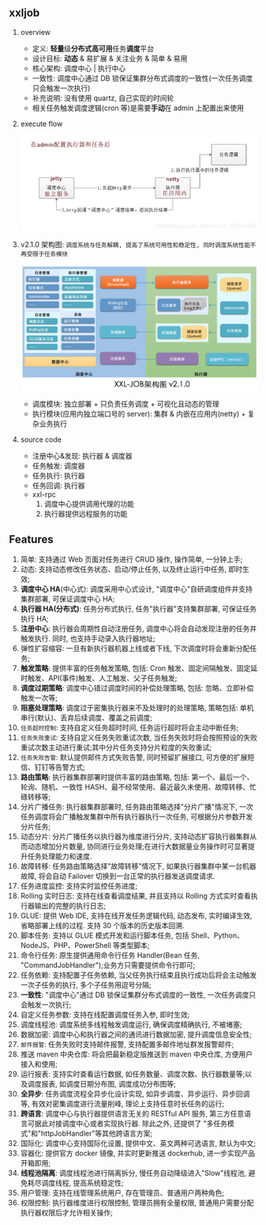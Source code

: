 ## xxljob

1. overview

   - 定义: **轻量**级**分布式高可用**任务**调度**平台
   - 设计目标: **动态** & 易扩展 & 关注业务 & 简单 & 易用
   - 核心架构: 调度中心 | 执行中心
   - 一致性: 调度中心通过 DB 锁保证集群分布式调度的一致性(一次任务调度只会触发一次执行)
   - 补充说明: 没有使用 quartz, 自己实现的时间轮
   - 相关任务触发调度逻辑(cron 等)是需要**手动**在 admin 上配置出来使用

2. execute flow

   ![avatar](/static/image/xxljob-flow.png)

3. v2.1.0 架构图: `调度系统与任务解耦, 提高了系统可用性和稳定性, 同时调度系统性能不再受限于任务模块`

   ![avatar](/static/image/xxljob-artch-2.4.0.png)

   - 调度模块: 独立部署 + 只负责任务调度 + 可视化且动态的管理
   - 执行模块(应用内独立端口号的 server): 集群 & 内嵌在应用内(netty) + 复杂业务执行

4. source code

   - 注册中心&发现: 执行器 & 调度器
   - 任务触发: 调度器
   - 任务执行: 执行器
   - 任务回调: 执行器
   - xxl-rpc
     1. 调度中心提供调用代理的功能
     2. 执行器提供远程服务的功能

## Features

1. 简单: 支持通过 Web 页面对任务进行 CRUD 操作, 操作简单, 一分钟上手;
2. 动态: 支持动态修改任务状态、启动/停止任务, 以及终止运行中任务, 即时生效;
3. **调度中心 HA**(中心式): 调度采用中心式设计, "调度中心"自研调度组件并支持集群部署, 可保证调度中心 HA;
4. **执行器 HA(分布式)**: 任务分布式执行, 任务"执行器"支持集群部署, 可保证任务执行 HA;
5. **注册中心**: 执行器会周期性自动注册任务, 调度中心将会自动发现注册的任务并触发执行. 同时, 也支持手动录入执行器地址;
6. 弹性扩容缩容: 一旦有新执行器机器上线或者下线, 下次调度时将会重新分配任务;
7. **触发策略**: 提供丰富的任务触发策略, 包括: Cron 触发、固定间隔触发、固定延时触发、API(事件)触发、人工触发、父子任务触发;
8. **调度过期策略**: 调度中心错过调度时间的补偿处理策略, 包括: 忽略、立即补偿触发一次等;
9. **阻塞处理策略**: 调度过于密集执行器来不及处理时的处理策略, 策略包括: 单机串行(默认)、丢弃后续调度、覆盖之前调度;
10. `任务超时控制`: 支持自定义任务超时时间, 任务运行超时将会主动中断任务;
11. `任务失败重试`: 支持自定义任务失败重试次数, 当任务失败时将会按照预设的失败重试次数主动进行重试;其中分片任务支持分片粒度的失败重试;
12. `任务失败告警`: 默认提供邮件方式失败告警, 同时预留扩展接口, 可方便的扩展短信、钉钉等告警方式;
13. **路由策略**: 执行器集群部署时提供丰富的路由策略, 包括: 第一个、最后一个、轮询、随机、一致性 HASH、最不经常使用、最近最久未使用、故障转移、忙碌转移等;
14. 分片广播任务: 执行器集群部署时, 任务路由策略选择"分片广播"情况下, 一次任务调度将会广播触发集群中所有执行器执行一次任务, 可根据分片参数开发分片任务;
15. 动态分片: 分片广播任务以执行器为维度进行分片, 支持动态扩容执行器集群从而动态增加分片数量, 协同进行业务处理;在进行大数据量业务操作时可显著提升任务处理能力和速度.
16. 故障转移: 任务路由策略选择"故障转移"情况下, 如果执行器集群中某一台机器故障, 将会自动 Failover 切换到一台正常的执行器发送调度请求.
17. 任务进度监控: 支持实时监控任务进度;
18. Rolling 实时日志: 支持在线查看调度结果, 并且支持以 Rolling 方式实时查看执行器输出的完整的执行日志;
19. GLUE: 提供 Web IDE, 支持在线开发任务逻辑代码, 动态发布, 实时编译生效, 省略部署上线的过程. 支持 30 个版本的历史版本回溯.
20. 脚本任务: 支持以 GLUE 模式开发和运行脚本任务, 包括 Shell、Python、NodeJS、PHP、PowerShell 等类型脚本;
21. 命令行任务: 原生提供通用命令行任务 Handler(Bean 任务, "CommandJobHandler");业务方只需要提供命令行即可;
22. 任务依赖: 支持配置子任务依赖, 当父任务执行结束且执行成功后将会主动触发一次子任务的执行, 多个子任务用逗号分隔;
23. **一致性**: "调度中心"通过 DB 锁保证集群分布式调度的一致性, 一次任务调度只会触发一次执行;
24. 自定义任务参数: 支持在线配置调度任务入参, 即时生效;
25. 调度线程池: 调度系统多线程触发调度运行, 确保调度精确执行, 不被堵塞;
26. 数据加密: 调度中心和执行器之间的通讯进行数据加密, 提升调度信息安全性;
27. `邮件报警`: 任务失败时支持邮件报警, 支持配置多邮件地址群发报警邮件;
28. 推送 maven 中央仓库: 将会把最新稳定版推送到 maven 中央仓库, 方便用户接入和使用;
29. 运行报表: 支持实时查看运行数据, 如任务数量、调度次数、执行器数量等;以及调度报表, 如调度日期分布图, 调度成功分布图等;
30. **全异步**: 任务调度流程全异步化设计实现, 如异步调度、异步运行、异步回调等, 有效对密集调度进行流量削峰, 理论上支持任意时长任务的运行;
31. **跨语言**: 调度中心与执行器提供语言无关的 RESTful API 服务, 第三方任意语言可据此对接调度中心或者实现执行器. 除此之外, 还提供了 "多任务模式"和"httpJobHandler"等其他跨语言方案;
32. 国际化: 调度中心支持国际化设置, 提供中文、英文两种可选语言, 默认为中文;
33. 容器化: 提供官方 docker 镜像, 并实时更新推送 dockerhub, 进一步实现产品开箱即用;
34. **线程池隔离**: 调度线程池进行隔离拆分, 慢任务自动降级进入"Slow"线程池, 避免耗尽调度线程, 提高系统稳定性;
35. 用户管理: 支持在线管理系统用户, 存在管理员、普通用户两种角色;
36. 权限控制: 执行器维度进行权限控制, 管理员拥有全量权限, 普通用户需要分配执行器权限后才允许相关操作;
